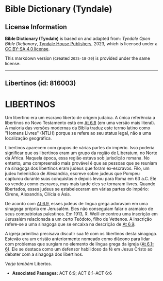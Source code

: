 # Bible Dictionary (Tyndale)

## License Information

**Bible Dictionary (Tyndale)** is based on and adapted from: _Tyndale Open Bible Dictionary_, [Tyndale House Publishers](https://tyndaleopenresources.com/), 2023, which is licensed under a [CC BY-SA 4.0 license](https://creativecommons.org/licenses/by-sa/4.0/legalcode.en).

This markdown version (created `2025-10-20`) is provided under the same license.



--------------------------------

## Libertinos (id: 816003)

LIBERTINOS
==========

Um libertino era um escravo liberto de origem judaica. A única referência a libertinos no Novo Testamento está em [At 6\.9](https://ref.ly/Acts6:9) (em uma versão mais literal). A maioria das versões modernas da Bíblia traduz este termo latino como "Homens Livres" (NTLH) porque se refere ao seu status legal, não a uma localização geográfica.

Libertinos aparecem com grupos de várias partes do império. Isso poderia significar que os libertinos eram um grupo da região de Liberatum, no Norte da África. Naquela época, essa região estava sob jurisdição romana. No entanto, uma compreensão mais provável é que as pessoas que se reuniam na sinagoga dos libertinos eram judeus que foram ex\-escravos. Filo, um judeu helenístico de Alexandria, escreve sobre judeus que Pompeu capturou durante suas conquistas e depois levou para Roma em 63 a.C. Ele os vendeu como escravos, mas mais tarde eles se tornaram livres. Quando libertados, esses judeus se estabeleceram em várias partes do império: Cirene, Alexandria, Cilícia e Ásia.

De acordo com [At 6\.9](https://ref.ly/Acts6:9), esses judeus de língua grega adoravam em uma sinagoga própria em Jerusalém. Eles não conseguiam falar o aramaico de seus compatriotas palestinos. Em 1913, R. Weill encontrou uma inscrição em Jerusalém relacionada a um certo Teódoto, filho de Vettenos. A inscrição refere\-se a uma sinagoga que se encaixa na descrição de [At 6\.9](https://ref.ly/Acts6:9).

A igreja primitiva precisava discutir sua fé com os libertinos desta sinagoga. Estevão era um cristão anteriormente nomeado como diácono para lidar com problemas que surgiam no elemento de língua grega da igreja ([At 6\.1–6](https://ref.ly/Acts6:1-Acts6:6)). Ele se destaca como um defensor habilidoso da fé em Jesus Cristo ao debater com a sinagoga dos libertinos.

*Verja também* Libertos.

* **Associated Passages:** ACT 6:9; ACT 6:1–ACT 6:6

